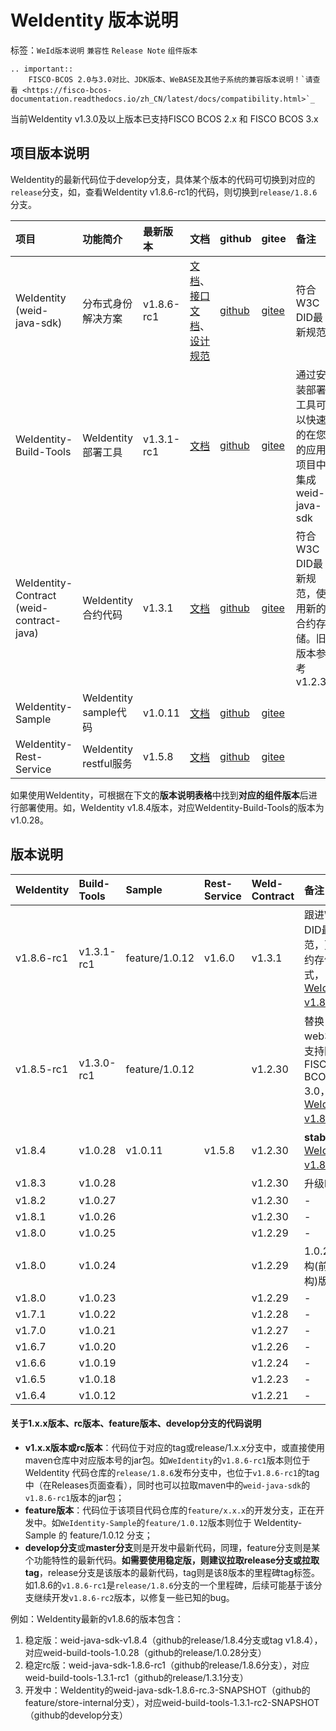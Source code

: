 # WeIdentity 版本说明

标签：``WeId版本说明`` ``兼容性`` ``Release Note`` ``组件版本``


```eval_rst
.. important::
    FISCO-BCOS 2.0与3.0对比、JDK版本、WeBASE及其他子系统的兼容版本说明！`请查看 <https://fisco-bcos-documentation.readthedocs.io/zh_CN/latest/docs/compatibility.html>`_
```

当前WeIdentity v1.3.0及以上版本已支持FISCO BCOS 2.x 和 FISCO BCOS 3.x

## 项目版本说明

WeIdentity的最新代码位于develop分支，具体某个版本的代码可切换到对应的`release`分支，如，查看WeIdentity v1.8.6-rc1的代码，则切换到`release/1.8.6`分支。

| 项目   |  功能简介      | 最新版本          |   文档    | github  | gitee | 备注 |
| :----    | :----          | :----           | :----    |  :----    |  :---- |:---- |
| WeIdentity (weid-java-sdk) |  分布式身份解决方案 |     v1.8.6-rc1    | [文档](https://weidentity.readthedocs.io/zh_CN/latest/)、[接口文档](https://weidentity.readthedocs.io/projects/javasdk/zh_CN/latest/docs/weidentity-java-sdk-doc.html)、 [设计规范](https://weidentity.readthedocs.io/zh_CN/latest/docs/weidentity-spec.html)  | [github](https://github.com/WeBankBlockchain/WeIdentity)  | [gitee](https://gitee.com/WeBank/WeIdentity)  | 符合W3C DID最新规范  |
| WeIdentity-Build-Tools |  WeIdentity部署工具 |     v1.3.1-rc1    | [文档](https://weidentity.readthedocs.io/zh_CN/latest/docs/weidentity-installation-by-web.html)  | [github](https://github.com/WeBankBlockchain/WeIdentity-Build-Tools)  | [gitee](https://gitee.com/WeBank/WeIdentity-Build-Tools)  | 通过安装部署工具可以快速的在您的应用项目中集成weid-java-sdk  |
| WeIdentity-Contract (weid-contract-java) |  WeIdentity 合约代码 |     v1.3.1    | [文档](https://weidentity.readthedocs.io/zh_CN/latest/docs/weidentity-contract-design.html)  | [github](https://github.com/WeBankBlockchain/WeIdentity-Contract)  | [gitee](https://gitee.com/WeBank/WeIdentity-Contract)  | 符合W3C DID最新规范，使用新的合约存储。旧版本参考v1.2.30  |
| WeIdentity-Sample |  WeIdentity sample代码 |     v1.0.11    | [文档](https://weidentity.readthedocs.io/zh_CN/latest/docs/weidentity-sample-tryit.html)  | [github](https://github.com/WeBankBlockchain/WeIdentity-Sample)  | [gitee](https://gitee.com/WeBank/WeIdentity-Sample)  |   |
| WeIdentity-Rest-Service |  WeIdentity restful服务 |     v1.5.8    | [文档](https://weidentity.readthedocs.io/zh_CN/latest/docs/weidentity-rest-design.html)  | [github](https://github.com/WeBankBlockchain/WeIdentity-Rest-Service)  | [gitee](https://gitee.com/WeBank/WeIdentity-Rest-Service)  |   |


如果使用WeIdentity，可根据在下文的**版本说明表格**中找到**对应的组件版本**后进行部署使用。如，WeIdentity v1.8.4版本，对应WeIdentity-Build-Tools的版本为v1.0.28。


版本说明
--------

| WeIdentity |  Build-Tools  |  Sample  | Rest-Service | WeId-Contract | 备注 |
| :----    | :----     | :---- | :----|  :----|  :----|
|  v1.8.6-rc1 |  v1.3.1-rc1 |     feature/1.0.12     | v1.6.0    | v1.3.1  | 跟进W3C DID最新规范，更新合约存储方式，[WeIdentity v1.8.6文档](https://weidentity.readthedocs.io/zh_CN/release-1.8.6/) |
|  v1.8.5-rc1  |  v1.3.0-rc1   |    feature/1.0.12    |    | v1.2.30  | 替换web3sdk、支持国密和FISCO BCOS 3.0，[WeIdentity v1.8.5文档](https://weidentity.readthedocs.io/zh_CN/release-1.8.5/) |
|  v1.8.4  |  v1.0.28  |  v1.0.11    | v1.5.8     | v1.2.30 | **stable版**，[WeIdentity v1.8.4文档](https://weidentity.readthedocs.io/zh_CN/release-1.8.4/) |
|  v1.8.3  |  v1.0.28  |      |      | v1.2.30 | 升级log4j |
|  v1.8.2  |  v1.0.27  |      |      | v1.2.30 | - |
|  v1.8.1  |  v1.0.26  |      |      | v1.2.30 | - |
|  v1.8.0  |  v1.0.25  |      |      | v1.2.29 | - |
|  v1.8.0  |  v1.0.24  |      |      | v1.2.29 | 1.0.23的重构(前端重构)版本 |
|  v1.8.0  |  v1.0.23  |      |      | v1.2.29 | - |
|  v1.7.1  |  v1.0.22  |      |      | v1.2.28 | - |
|  v1.7.0  |  v1.0.21  |      |      | v1.2.27 | - |
|  v1.6.7  |  v1.0.20  |      |      | v1.2.26 | - |
|  v1.6.6  |  v1.0.19  |      |      | v1.2.24 | - |
|  v1.6.5  |  v1.0.18  |      |      | v1.2.23 | - |
|  v1.6.4  |  v1.0.12  |      |      | v1.2.21 | - |


#### 关于1.x.x版本、rc版本、feature版本、develop分支的代码说明
- **v1.x.x版本或rc版本**：代码位于对应的tag或release/1.x.x分支中，或直接使用maven仓库中对应版本号的jar包。如`WeIdentity`的`v1.8.6-rc1`版本则位于 WeIdentity 代码仓库的`release/1.8.6`发布分支中，也位于`v1.8.6-rc1`的tag中（在Releases页面查看），同时也可以拉取maven中的`weid-java-sdk`的`v1.8.6-rc1`版本的jar包；
- **feature版本**：代码位于该项目代码仓库的`feature/x.x.x`的开发分支，正在开发中。如`WeIdentity-Sample`的`feature/1.0.12`版本则位于 WeIdentity-Sample 的 feature/1.0.12 分支；
- **develop分支**或**master分支**则是开发中最新代码，同理，feature分支则是某个功能特性的最新代码。**如需要使用稳定版，则建议拉取release分支或拉取tag**，release分支是该版本的最新代码，tag则是该8版本的里程碑tag标签。如1.8.6的`v1.8.6-rc1`是`release/1.8.6`分支的一个里程碑，后续可能基于该分支继续开发`v1.8.6-rc2`版本，以修复一些已知的bug。

例如：WeIdentity最新的v1.8.6的版本包含：
1. 稳定版：weid-java-sdk-v1.8.4（github的release/1.8.4分支或tag v1.8.4），对应weid-build-tools-1.0.28（github的release/1.0.28分支）
2. 稳定rc版：weid-java-sdk-1.8.6-rc1（github的release/1.8.6分支），对应weid-build-tools-1.3.1-rc1（github的release/1.3.1分支）
3. 开发中：WeIdentity的weid-java-sdk-1.8.6-rc.3-SNAPSHOT（github的feature/store-internal分支），对应weid-build-tools-1.3.1-rc2-SNAPSHOT（github的develop分支）





